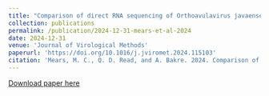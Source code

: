 ```yaml
---
title: "Comparison of direct RNA sequencing of Orthoavulavirus javaense using two different chemistries on the MinION platform"
collection: publications
permalink: /publication/2024-12-31-mears-et-al-2024
date: 2024-12-31
venue: 'Journal of Virological Methods'
paperurl: 'https://doi.org/10.1016/j.jviromet.2024.115103'
citation: 'Mears, M. C., Q. D. Read, and A. Bakre. 2024. Comparison of direct RNA sequencing of Orthoavulavirus javaense using two different chemistries on the MinION platform. Journal of Virological Methods 333:115103. DOI: 10.1016/j.jviromet.2024.115103.'
---
```

[Download paper here](https://doi.org/10.1016/j.jviromet.2024.115103)
